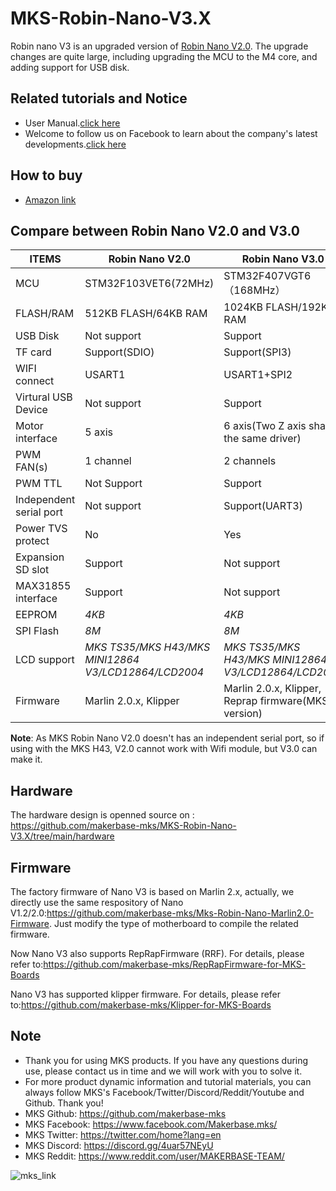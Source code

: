 # MKS-Robin-Nano-V3.X
Robin nano V3 is an upgraded version of [Robin Nano V2.0](https://github.com/makerbase-mks/MKS-Robin-Nano-V2.X). The upgrade changes are quite large, including upgrading the MCU to the M4 core, and adding support for USB disk.

## Related tutorials and Notice
- User Manual.[click here](https://github.com/makerbase-mks/MKS-Robin-Nano-V3.X/wiki)
- Welcome to follow us on Facebook to learn about the company's latest developments.[click here](https://www.facebook.com/Makerbase.mks/)

## How to buy
- [Amazon link](https://www.amazon.com/s?me=A25AM6LC3BZ7LE&marketplaceID=ATVPDKIKX0DER)

## Compare between Robin Nano V2.0 and V3.0
| ITEMS      |  Robin Nano V2.0  | Robin Nano V3.0 |
|------------|--------------------|--------------------|
| MCU        | STM32F103VET6(72MHz) | STM32F407VGT6（168MHz）|
| FLASH/RAM | 512KB FLASH/64KB RAM | 1024KB FLASH/192KB RAM |
| USB Disk | Not support |  Support |
| TF card | Support(SDIO) |  Support(SPI3) |
| WIFI connect |	USART1	| USART1+SPI2 |
| Virtural USB Device|  Not support |  Support |
| Motor interface| 5 axis | 6 axis(Two Z axis share the same driver)|
| PWM FAN(s) | 1 channel | 2 channels |
| PWM TTL | Not Support |  Support|
| Independent serial port | Not support | Support(UART3) |
| Power TVS protect |	No | Yes |
| Expansion SD slot | Support | Not support |
| MAX31855 interface | Support | Not support |
| EEPROM | *4KB*	| *4KB*	 |
| SPI Flash | *8M*	| *8M*	|
| LCD support | *MKS TS35/MKS H43/MKS MINI12864 V3/LCD12864/LCD2004* |*MKS TS35/MKS H43/MKS MINI12864 V3/LCD12864/LCD2004* |
| Firmware | Marlin 2.0.x, Klipper | Marlin 2.0.x, Klipper, Reprap firmware(MKS version) |

**Note**: As MKS Robin Nano V2.0 doesn't has an independent serial port, so if using with the MKS H43, V2.0 cannot work with Wifi module, but V3.0 can make it.

## Hardware
The hardware design is openned source on : https://github.com/makerbase-mks/MKS-Robin-Nano-V3.X/tree/main/hardware

## Firmware
The factory firmware of Nano V3 is based on Marlin 2.x, actually, we directly use the same respository of Nano V1.2/2.0:https://github.com/makerbase-mks/Mks-Robin-Nano-Marlin2.0-Firmware. Just modify the type of motherboard to compile the related firmware.

Now Nano V3 also supports RepRapFirmware (RRF). For details, please refer to:https://github.com/makerbase-mks/RepRapFirmware-for-MKS-Boards

Nano V3 has supported klipper firmware. For details, please refer to:https://github.com/makerbase-mks/Klipper-for-MKS-Boards

## Note
- Thank you for using MKS products. If you have any questions during use, please contact us in time and we will work with you to solve it.
- For more product dynamic information and tutorial materials, you can always follow MKS's Facebook/Twitter/Discord/Reddit/Youtube and Github. Thank you!
- MKS Github: https://github.com/makerbase-mks  
- MKS Facebook: https://www.facebook.com/Makerbase.mks/  
- MKS Twitter: https://twitter.com/home?lang=en  
- MKS Discord: https://discord.gg/4uar57NEyU
- MKS Reddit: https://www.reddit.com/user/MAKERBASE-TEAM/ 

![mks_link](https://user-images.githubusercontent.com/12979070/149611647-1819afd8-0241-42ec-8817-41a290827f0a.png)


